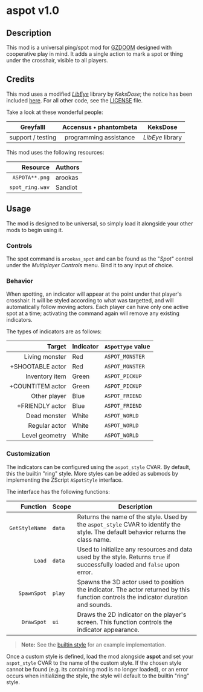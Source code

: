 
# aspot v1.0

## Description

This mod is a universal ping/spot mod for [GZDOOM](https://zdoom.org/index) designed with cooperative play in mind.
It adds a single action to mark a spot or thing under the crosshair, visible to all players.

## Credits

This mod uses a modified [_LibEye_](https://forum.zdoom.org/viewtopic.php?f=105&t=64566) library by _KeksDose_;
the notice has been included [here](./zscript/arookas/spot/projection.txt).
For all other code, see the [LICENSE](./LICENSE.md) file.

Take a look at these wonderful people:

| **Greyfalll** | **Accensus** &bullet; **phantombeta** | **KeksDose** |
|:-:|:-:|:-:|
| support / testing | programming assistance | _LibEye_ library |

This mod uses the following resources:

| Resource | Authors |
|---------:|:-------|
| `ASPOTA**.png` | arookas |
| `spot_ring.wav` | Sandlot |

## Usage

The mod is designed to be universal, so simply load it alongside your other mods to begin using it.

### Controls

The spot command is `arookas_spot` and can be found as the "_Spot_" control under the _Multiplayer Controls_ menu.
Bind it to any input of choice.

### Behavior

When spotting, an indicator will appear at the point under that player's crosshair.
It will be styled according to what was targetted, and will automatically follow moving actors.
Each player can have only one active spot at a time; activating the command again will remove any existing indicators.

The types of indicators are as follows:

| Target | Indicator | `ASpotType` value |
|-------:|:----------|-------------------|
| Living monster | Red | `ASPOT_MONSTER` |
| +SHOOTABLE actor | Red | `ASPOT_MONSTER` |
| Inventory item | Green | `ASPOT_PICKUP` |
| +COUNTITEM actor | Green | `ASPOT_PICKUP` |
| Other player | Blue | `ASPOT_FRIEND` |
| +FRIENDLY actor | Blue | `ASPOT_FRIEND` |
| Dead monster | White | `ASPOT_WORLD ` |
| Regular actor | White | `ASPOT_WORLD`     |
| Level geometry | White | `ASPOT_WORLD`     |

### Customization

The indicators can be configured using the `aspot_style` CVAR.
By default, this the builtin "ring" style.
More styles can be added as submods by implementing the ZScript `ASpotStyle` interface.

The interface has the following functions:

| Function | Scope | Description |
|---------:|-------|-------------|
| `GetStyleName` | `data` | Returns the name of the style. Used by the `aspot_style` CVAR to identify the style. The default behavior returns the class name. |
| `Load` | `data` | Used to initialize any resources and data used by the style. Returns `true` if successfully loaded and `false` upon error. |
| `SpawnSpot` | `play` | Spawns the 3D actor used to position the indicator. The actor returned by this function controls the indicator duration and sounds. |
| `DrawSpot` | `ui` | Draws the 2D indicator on the player's screen. This function controls the indicator appearance. |

> **Note:** See the [builtin style](./zscript/arookas/spot/styles/ring.txt) for an example implementation.

Once a custom style is defined, load the mod alongside **aspot** and set your `aspot_style` CVAR to the name of the custom style.
If the chosen style cannot be found (e.g. its containing mod is no longer loaded), or an error occurs when initializing the style, the style will default to the builtin "ring" style.
